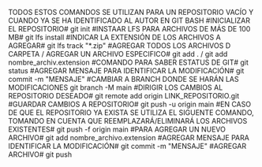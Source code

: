 TODOS ESTOS COMANDOS SE UTILIZAN PARA UN REPOSITORIO VACÍO Y CUANDO YA SE HA IDENTIFICADO AL AUTOR EN GIT BASH
#INICIALIZAR EL REPOSITORIO#
git init
#INSTAAR LFS PARA ARCHIVOS DE MÁS DE 100 MB#
git lfs install
#INDICAR LA EXTENSIÓN DE LOS ARCHIVOS A AGREGAR#
git lfs track "*.zip"
#AGREGAR TODOS LOS ARCHIVOS D CARPETA / AGREGAR UN ARCHIVO ESPECIFICO#
git add . / git add nombre_archiv.extension
#COMANDO PARA SABER ESTATUS DE GIT#
git status
#AGREGAR MENSAJE PARA IDENTIFICAR LA MODIFICACIÓN#
git commit -m "MENSAJE"
#CAMBIAR A BRANCH DONDE SE HARÁN LAS MODIFICACIONES
git branch -M main
#DIRIGIR LOS CAMBIOS AL REPOSITORIO DESEADO#
git remote add origin LINK_REPOSITORIO.git
#GUARDAR CAMBIOS A REPOSITORIO#
git push -u origin main
#EN CASO DE QUE EL REPOSITORIO YA EXISTA SE UTILIZA EL SIGUENTE COMANDO, 
TOMANDO EN CUENTA QUE REEMPLAZARÁ/ELIMINARÁ LOS ARCHIVOS EXISTENTES#
git push -f origin main
#PARA AGREGAR UN NUEVO ARCHIVO#
git add nombre_archivo.extension
#AGREGAR MENSAJE PARA IDENTIFICAR LA MODIFICACIÓN#
git commit -m "MENSAJE"
#AGREGAR ARCHIVO#
git push
